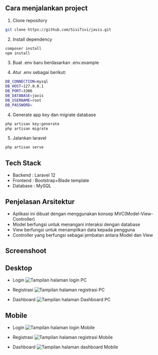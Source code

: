 ## Cara menjalankan project

1.  Clone repository

```bash
git clone https://github.com/SisiTivi/javis.git
```

2.  Install dependency

```bash
composer install
npm install
```

3. Buat .env baru berdasarkan .env.example

4. Atur .env sebagai berikut:

```bash
DB_CONNECTION=mysql
DB_HOST=127.0.0.1
DB_PORT=3306
DB_DATABASE=javis
DB_USERNAME=root
DB_PASSWORD=
```

4. Generate app key dan migrate database

```bash
php artisan key:generate
php artisan migrate
```

5. Jalankan laravel

```bash
php artisan serve
```

## Tech Stack

-   Backend : Laravel 12
-   Frontend : Bootstrap+Blade template
-   Database : MySQL

## Penjelasan Arsitektur

-   Aplikasi ini dibuat dengan menggunakan konsep MVC(Model-View-Controller)
-   Model berfungsi untuk menangani interaksi dengan database
-   View berfungsi untuk menampilkan data kepada pengguna
-   Controller yang berfungsi sebagai jembatan antara Model dan View

## Screenshoot

## Desktop

-   Login
    ![Tampilan halaman login PC](https://drive.google.com/uc?export=view&id=1dRzqhW6U_VOMM6SfANoTo3JZH_h9hwxZ)

-   Registrasi
    ![Tampilan halaman registrasi PC](https://drive.google.com/uc?export=view&id=1cSAgUTvKPhuQJrcLDHpjpGAF9mf6Coi7)

-   Dashboard
    ![Tampilan halaman Dashboard PC](https://drive.google.com/uc?export=view&id=1v3TiRAd97HTu8tUnY2tddjDJxNtUL4Iw)

## Mobile

-   Login
    ![Tampilan halaman login Mobile](https://drive.google.com/uc?export=view&id=1x2y0jUbkMIa__03dhPWVI82-l2MMYBgJ)

-   Registrasi
    ![Tampilan halaman registrasi Mobile](https://drive.google.com/uc?export=view&id=12txNtmzLEBFcxOPMD5415V4Jve03INVX)

-   Dashboard
    ![Tampilan halaman dashboard Mobile](https://drive.google.com/uc?export=view&id=1oDHN342gdXzqj7cdjn_GVqw0UYtUGyhA)
